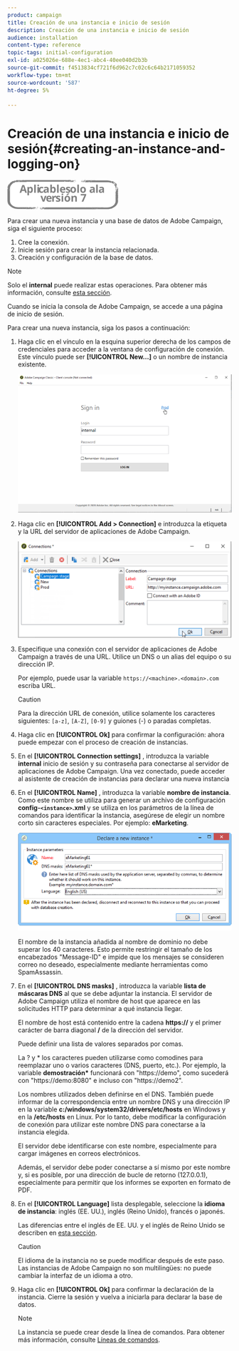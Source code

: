 ```yaml
---
product: campaign
title: Creación de una instancia e inicio de sesión
description: Creación de una instancia e inicio de sesión
audience: installation
content-type: reference
topic-tags: initial-configuration
exl-id: a025026e-688e-4ec1-abc4-40ee040d2b3b
source-git-commit: f4513834cf721f6d962c7c02c6c64b2171059352
workflow-type: tm+mt
source-wordcount: '587'
ht-degree: 5%

---
```


# Creación de una instancia e inicio de sesión{#creating-an-instance-and-logging-on}

![](../../assets/v7-only.svg)

Para crear una nueva instancia y una base de datos de Adobe Campaign, siga el siguiente proceso:

1. Cree la conexión.
1. Inicie sesión para crear la instancia relacionada.
1. Creación y configuración de la base de datos.

>[!NOTE]
>
>Solo el **internal** puede realizar estas operaciones. Para obtener más información, consulte [esta sección](../../installation/using/configuring-campaign-server.md#internal-identifier).

Cuando se inicia la consola de Adobe Campaign, se accede a una página de inicio de sesión.

Para crear una nueva instancia, siga los pasos a continuación:

1. Haga clic en el vínculo en la esquina superior derecha de los campos de credenciales para acceder a la ventana de configuración de conexión. Este vínculo puede ser **[!UICONTROL New...]** o un nombre de instancia existente.

   ![](assets/s_ncs_install_define_connection_01.png)

1. Haga clic en **[!UICONTROL Add > Connection]** e introduzca la etiqueta y la URL del servidor de aplicaciones de Adobe Campaign.

   ![](assets/s_ncs_install_define_connection_02.png)

1. Especifique una conexión con el servidor de aplicaciones de Adobe Campaign a través de una URL. Utilice un DNS o un alias del equipo o su dirección IP.

   Por ejemplo, puede usar la variable `https://<machine>.<domain>.com` escriba URL.

   >[!CAUTION]
   >
   >Para la dirección URL de conexión, utilice solamente los caracteres siguientes: `[a-z]`, `[A-Z]`, `[0-9]` y guiones (-) o paradas completas.

1. Haga clic en **[!UICONTROL Ok]** para confirmar la configuración: ahora puede empezar con el proceso de creación de instancias.
1. En el **[!UICONTROL Connection settings]** , introduzca la variable **internal** inicio de sesión y su contraseña para conectarse al servidor de aplicaciones de Adobe Campaign. Una vez conectado, puede acceder al asistente de creación de instancias para declarar una nueva instancia
1. En el **[!UICONTROL Name]** , introduzca la variable **nombre de instancia**. Como este nombre se utiliza para generar un archivo de configuración **config-`<instance>`.xml** y se utiliza en los parámetros de la línea de comandos para identificar la instancia, asegúrese de elegir un nombre corto sin caracteres especiales. Por ejemplo: **eMarketing**.

   ![](assets/s_ncs_install_create_instance.png)

   El nombre de la instancia añadida al nombre de dominio no debe superar los 40 caracteres. Esto permite restringir el tamaño de los encabezados &quot;Message-ID&quot; e impide que los mensajes se consideren correo no deseado, especialmente mediante herramientas como SpamAssassin.

1. En el **[!UICONTROL DNS masks]** , introduzca la variable **lista de máscaras DNS** al que se debe adjuntar la instancia. El servidor de Adobe Campaign utiliza el nombre de host que aparece en las solicitudes HTTP para determinar a qué instancia llegar.

   El nombre de host está contenido entre la cadena **https://** y el primer carácter de barra diagonal **/** de la dirección del servidor.

   Puede definir una lista de valores separados por comas.

   La ? y &#42; los caracteres pueden utilizarse como comodines para reemplazar uno o varios caracteres (DNS, puerto, etc.). Por ejemplo, la variable **demostración&#42;** funcionará con &quot;https://demo&quot;, como sucederá con &quot;https://demo:8080&quot; e incluso con &quot;https://demo2&quot;.

   Los nombres utilizados deben definirse en el DNS. También puede informar de la correspondencia entre un nombre DNS y una dirección IP en la variable **c:/windows/system32/drivers/etc/hosts** en Windows y en la **/etc/hosts** en Linux. Por lo tanto, debe modificar la configuración de conexión para utilizar este nombre DNS para conectarse a la instancia elegida.

   El servidor debe identificarse con este nombre, especialmente para cargar imágenes en correos electrónicos.

   Además, el servidor debe poder conectarse a sí mismo por este nombre y, si es posible, por una dirección de bucle de retorno (127.0.0.1), especialmente para permitir que los informes se exporten en formato de PDF.

1. En el **[!UICONTROL Language]** lista desplegable, seleccione la **idioma de instancia**: inglés (EE. UU.), inglés (Reino Unido), francés o japonés.

   Las diferencias entre el inglés de EE. UU. y el inglés de Reino Unido se describen en [esta sección](../../platform/using/adobe-campaign-workspace.md#date-and-time).

   >[!CAUTION]
   >
   >El idioma de la instancia no se puede modificar después de este paso. Las instancias de Adobe Campaign no son multilingües: no puede cambiar la interfaz de un idioma a otro.

1. Haga clic en **[!UICONTROL Ok]** para confirmar la declaración de la instancia. Cierre la sesión y vuelva a iniciarla para declarar la base de datos.

   >[!NOTE]
   >
   >La instancia se puede crear desde la línea de comandos. Para obtener más información, consulte [Líneas de comandos](../../installation/using/command-lines.md).
